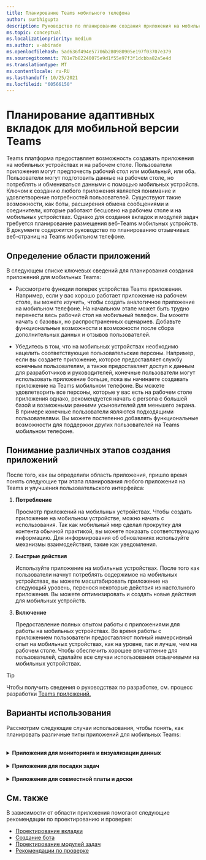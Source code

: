 ```yaml
---
title: Планирование Teams мобильного телефона
author: surbhigupta
description: Руководство по планированию создания приложения на мобильном Teams
ms.topic: conceptual
ms.localizationpriority: medium
ms.author: v-abirade
ms.openlocfilehash: 5ad636f494e57706b280980905e197f03707e379
ms.sourcegitcommit: 781e7b82240075e9d1f55e97f3f1dcbba82a5e4d
ms.translationtype: MT
ms.contentlocale: ru-RU
ms.lasthandoff: 10/25/2021
ms.locfileid: "60566150"
---
```

# <a name="plan-responsive-tabs-for-teams-mobile"></a>Планирование адаптивных вкладок для мобильной версии Teams

 Teams платформа предоставляет возможность создавать приложения на мобильных устройствах и на рабочем столе. Пользователи приложения могут предпочесть рабочий стол или мобильный, или оба. Пользователи могут подготовить данные на рабочем столе, но потреблять и обмениваться данными с помощью мобильных устройств. Ключом к созданию любого приложения является понимание и удовлетворение потребностей пользователей. Существуют такие возможности, как боты, расширения обмена сообщениями и соединители, которые работают бесшовно на рабочем столе и на мобильных устройствах. Однако для создания вкладок и модулей задач требуется планирование размещения веб-Teams мобильных устройств. В документе содержится руководство по планированию отзывчивых веб-страниц на Teams мобильном телефоне.

## <a name="identify-apps-scope"></a>Определение области приложений

В следующем списке ключевых сведений для планирования создания приложений для мобильных Teams:

* Рассмотрите функции поперек устройства Teams приложения. Например, если у вас хорошо работает приложение на рабочем столе, вы можете изучить, чтобы создать аналогичное приложение на мобильном телефоне. На начальном этапе может быть трудно перенести весь рабочий стол на мобильный телефон. Вы можете начать с базовых, но распространенных сценариев. Добавьте функциональные возможности и возможности после сбора дополнительных данных и отзывов пользователей.

* Убедитесь в том, что на мобильных устройствах необходимо нацелить соответствующие пользовательские персоны. Например, если вы создаете приложение, которое предоставляет службу конечным пользователям, а также предоставляет доступ к данным для разработчиков и руководителей, конечные пользователи могут использовать приложение больше, пока вы начинаете создавать приложение на Teams мобильном телефоне. Вы можете удовлетворить все персоны, которые у вас есть на рабочем столе приложения однако, рекомендуется начать с persona с большей базой и возможными ранними усыновителей для меньшего экрана. В примере конечные пользователи являются подходящими пользователями. Вы можете постепенно добавлять функциональные возможности для поддержки других пользователей на Teams мобильном телефоне. 

## <a name="understand-different-stages-to-build-apps"></a>Понимание различных этапов создания приложений

После того, как вы определили область приложения, пришло время понять следующие три этапа планирования любого приложения на Teams и улучшения пользовательского интерфейса:

1. **Потребление**

   Просмотр приложений на мобильных устройствах. Чтобы создать приложение на мобильном устройстве, можно начать с использования. Так как мобильный мир сделал прокрутку для контента обычной практикой, вы можете показать соответствующую информацию. Для информирования об обновлениях используйте механизмы взаимодействия, такие как уведомления.

2. **Быстрые действия**

   Используйте приложение на мобильных устройствах. После того как пользователи начнут потреблять содержимое на мобильных устройствах, вы можете масштабировать приложение на следующий уровень, перенося некоторые действия из настольного приложения. Вы можете оптимизировать и создать новые действия для мобильных устройств.

3. **Включение**

   Предоставление полных опытом работы с приложениями для работы на мобильных устройствах. Во время работы с приложением пользователи предоставляют полный иммерсивный опыт на мобильных устройствах, как на уровне, так и лучше, чем на рабочем столе. Чтобы обеспечить хорошее впечатление для пользователей, сделайте все случаи использования отзывчивыми на мобильных устройствах.

> [!TIP]
> Чтобы получить сведения о руководствах по разработке, см. процесс разработки [Teams приложений.](design-teams-app-process.md)

## <a name="use-cases"></a>Варианты использования

Рассмотрим следующие случаи использования, чтобы понять, как планировать различные типы приложений для мобильных Teams:

<br>

<details>

<summary><b>Приложения для мониторинга и визуализации данных</b></summary>

Вы можете понять, как планировать адаптивные вкладки для приложений мониторинга и визуализации данных на Teams платформе.

**Потребление**

На первом этапе можно реализовать самый простой элемент потребления для просмотра данных. Целью любого приложения в домене является демонстрация данных в виде визуализаций. В приложении можно показать недавно просмотримые визуализации на рабочем столе или список всех разрешенных диаграмм для пользователей. После создания панелей мониторинга на рабочем столе пользователи могут получать доступ к информации с помощью мобильного телефона. Вы можете показать подробное представление любой диаграммы, выбранной пользователем в качестве расширенного представления на вкладке или с помощью модулей задач.

Вы можете показать следующую информацию: 

* Панели мониторинга и сводки
* Визуальные данные, карты и инфографика
* Диаграммы, графики и таблицы 

![Потребление приложений для мониторинга и визуализации данных](../../assets/images/app-fundamentals/dashboarding-and-data-visualization-apps-consumption.png)

**Быстрые действия**

На втором этапе пользователи могут работать с существующими диаграммами и визуальными изображениями из рабочего стола. Можно ввести следующие действия:

* Содержимое поиска
* Фильтрация данных
* Создание закладок

![Быстрые действия приложений для мониторинга и визуализации данных](../../assets/images/app-fundamentals/dashboarding-and-data-visualization-apps-quick-actions.png)

**Включение**

На третьем этапе пользователи могут создавать такие контенты, как диаграммы и графики с нуля. Убедитесь, что в вашем приложении будут внедрены все возможности для мобильных устройств. Например, с помощью модулей задач можно получить доступ к определенным пунктам данных с подробным представлением.

Вы можете предоставить следующие доступы пользователям:
* Изменение названия и описания
* Вставка элементов данных для создания визуализаций
* Поделитесь визуализацией в канале или групповом чате

![Панель мониторинга и приложения для визуализации данных](../../assets/images/app-fundamentals/dashboarding-and-data-visualization-apps-enablement.png)


<br>

</details>

<br>

<details>

<summary><b>Приложения для посадки задач</b></summary>

Вы можете понять, как планировать адаптивные вкладки для приложений для посадки задач на Teams мобильной платформе.

**Потребление**

На первом этапе приложение может показывать список задач пользователю в вертикальном стеке. Если существует несколько категорий задач, таких как **Предлагаемые,** Активные и Закрытые, затем предоставляют фильтры для показа сгрупповых задач или в качестве заглавных, чтобы увидеть сгруппные задачи.  

![Потребление приложений для посадки задач](../../assets/images/app-fundamentals/taskboarding-apps-consumption.png)

**Быстрые действия**

На втором этапе вы можете предоставить пользователям следующий доступ к приложениям:
* Создание задач или элементов с обязательными полями для снижения познавательной нагрузки пользователей
* Изменение типа или представления доски
* Просмотр задач путем расширения представления
* Использование модулей задач для просмотра подробных представлений
* Перемещение задач в разные категории 
* Совместное выполнение соответствующих задач в чатах и каналах с помощью электронной почты и канала действий

![Быстрые действия приложений для посадки задач](../../assets/images/app-fundamentals/taskboarding-apps-quick-actions.png)

**Включение**

На третьем этапе вы можете включить опыт пользователей в следующих действиях:
* Добавление новых проектов и советов
* Добавление и изменение различных категорий, таких как **Предлагаемые,** **Активные** и **Закрытые**
* Настройка задач для комментариев, вложений и других сложных функций

![Включить приложения-интернаты задач](../../assets/images/app-fundamentals/taskboarding-apps-enablement.png)
<br>

</details>

<br>

<details>

<summary><b>Приложения для совместной платы и доски</b></summary>

Вы можете понять, как планировать адаптивные вкладки для совместной работы и доски приложений на Teams платформе.

**Потребление**

На первом этапе можно рассмотреть возможность демонстрации контента и ресурсов в приложении.  Вы можете показать следующие функции:

* Комментарии или отзывы
* Увеличение или выход
* Текущий этап или ход ожидаемого документа

![Coauthoring and whiteboarding apps consumption](../../assets/images/app-fundamentals/coauthoring-and-whiteboarding-apps-consumption.png)

**Быстрые действия**

На втором этапе можно ввести следующие действия:

* Создание новой доски для совместной работы или новых документов для подписания
* Делитесь советами внутри страны, а также с гостями
* Настройка разрешений администратора

> [!TIP]
> Вы предоставляете действия, которые можно легко показать на маленьких экранах.

![Быстрые действия по совместному устройству и отбеливке приложений](../../assets/images/app-fundamentals/coauthoring-and-whiteboarding-apps-quick-actions.png)

**Включение**

На третьем этапе предокавите пользователям полный доступ к данным. Вы можете включить опыт пользователей в следующих действиях:

* Добавление текста, фигур и быстрых заметок
* Навигация по контенту
* Добавление слоев и фильтров
* Удаление, отмена и повторное удаление операций
* Доступ к камере и микрофону с помощью API JS SDK. Дополнительные сведения о возможностях устройств см. в [обзоре возможностей устройств.](../device-capabilities/device-capabilities-overview.md)

![Включить приложения для совместной и доски](../../assets/images/app-fundamentals/coauthoring-and-whiteboarding-apps-enablement.png)

<br>

</details>

## <a name="see-also"></a>См. также

В зависимости от области приложения помогают следующие рекомендации по проектированию и проверке:

* [Проектирование вкладки](../../tabs/design/tabs.md)
* [Создание бота](../../bots/design/bots.md)
* [Проектирование модулей задач](../..//task-modules-and-cards/task-modules/design-teams-task-modules.md)
* [Рекомендации по проверке](../deploy-and-publish/appsource/prepare/teams-store-validation-guidelines.md)
